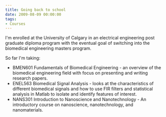 ```yaml
---
title: Going back to school
date: 2009-08-09 00:00:00
tags:
- Courses
---
```

I'm enrolled at the University of Calgary in an electrical engineering post graduate diploma program with the eventual goal of switching into the biomedical engineering masters program.

So far I'm taking:
* BMEN601 Fundamentals of Biomedical Engineering - an overview of the biomedical engineering field with focus on presenting and writing research papers.
* ENEL563 Biomedical Signal Analysis - looks at the characteristics of different biomedical signals and how to use FIR filters and statistical analysis in Matlab to isolate and identify features of interest.
* NANS301 Introduction to Nanoscience and Nanotechnology - An introductory course on nanoscience, nanotechnology, and nanomaterials.